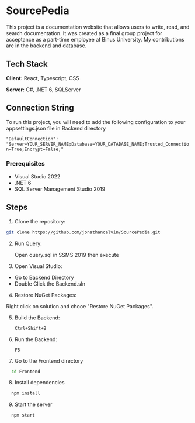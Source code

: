 # SourcePedia

This project is a documentation website that allows users to write, read, and search documentation. It was created as a final group project for acceptance as a part-time employee at Binus University. My contributions are in the backend and database.

## Tech Stack

**Client:** React, Typescript, CSS

**Server:** C#, .NET 6, SQLServer

## Connection String
To run this project, you will need to add the following configuration to your appsettings.json file in Backend directory

`"DefaultConnection": "Server=YOUR_SERVER_NAME;Database=YOUR_DATABASE_NAME;Trusted_Connection=True;Encrypt=False;"`

### Prerequisites

- Visual Studio 2022
- .NET 6
- SQL Server Management Studio 2019

## Steps

1. Clone the repository:

 ```bash
 git clone https://github.com/jonathancalvin/SourcePedia.git
 ```
2. Run Query:

   Open query.sql in SSMS 2019 then execute

4. Open Visual Studio:

- Go to Backend Directory
- Double Click the Backend.sln

4. Restore NuGet Packages:

  Right click on solution and chooe "Restore NuGet Packages".

5. Build the Backend:

   ```Ctrl+Shift+B```

6. Run the Backend:

   ```F5```
7. Go to the Frontend directory

```bash
  cd Frontend
```

8. Install dependencies

```bash
  npm install
```

9. Start the server

```bash
  npm start
```
